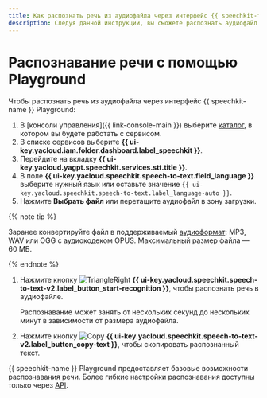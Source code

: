 ```yaml
---
title: Как распознать речь из аудиофайла через интерфейс {{ speechkit-full-name }} Playground
description: Следуя данной инструкции, вы сможете распознать аудиофайл через интерфейс {{ speechkit-name }} Playground.
---
```


# Распознавание речи с помощью Playground

Чтобы распознать речь из аудиофайла через интерфейс {{ speechkit-name }} Playground:

1. В [консоли управления]({{ link-console-main }}) выберите [каталог](../../resource-manager/concepts/resources-hierarchy.md#folder), в котором вы будете работать с сервисом.
1. В списке сервисов выберите **{{ ui-key.yacloud.iam.folder.dashboard.label_speechkit }}**.
1. Перейдите на вкладку **{{ ui-key.yacloud.yagpt.speechkit.services.stt.title }}**.
1. В поле **{{ ui-key.yacloud.speechkit.speech-to-text.field_language }}** выберите нужный язык или оставьте значение `{{ ui-key.yacloud.speechkit.speech-to-text.label_language-auto }}`.
1. Нажмите **Выбрать файл** или перетащите аудиофайл в зону загрузки.

{% note tip %}

Заранее конвертируйте файл в поддерживаемый [аудиоформат](../formats.md): MP3, WAV или OGG с аудиокодеком OPUS. Максимальный размер файла — 60 МБ.

{% endnote %}

1. Нажмите кнопку ![TriangleRight](../../_assets/console-icons/triangle-right.svg) **{{ ui-key.yacloud.speechkit.speech-to-text-v2.label_button_start-recognition }}**, чтобы распознать речь в аудиофайле.

   Распознавание может занять от нескольких секунд до нескольких минут в зависимости от размера аудиофайла.

1. Нажмите кнопку ![Copy](../../_assets/console-icons/copy.svg) **{{ ui-key.yacloud.speechkit.speech-to-text-v2.label_button_copy-text }}**, чтобы скопировать распознанный текст.

{{ speechkit-name }} Playground предоставляет базовые возможности распознавания речи. Более гибкие настройки распознавания доступны только через [API](../stt/index.md).